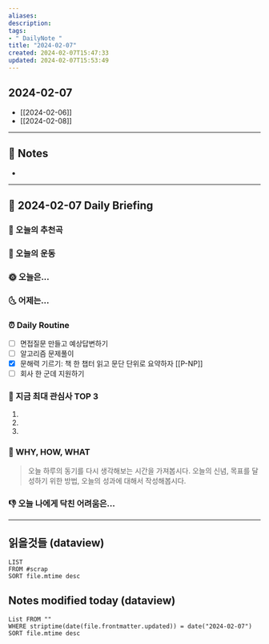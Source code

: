 ```yaml
---
aliases: 
description:
tags:
- " DailyNote "
title: "2024-02-07"
created: 2024-02-07T15:47:33
updated: 2024-02-07T15:53:49
---
```


## 2024-02-07

- [[2024-02-06]] 
- [[2024-02-08]]

---

## 📝 Notes

- 


---

## 📅 2024-02-07 Daily Briefing

### 🎵 오늘의 추천곡

### 🏃 오늘의 운동

### 🌞 오늘은...

### 🌜 어제는...

### ⏰ Daily Routine

- [ ] 면접질문 만들고 예상답변하기
- [ ] 알고리즘 문제풀이
- [x] 문해력 기르기: 책 한 챕터 읽고 문단 단위로 요약하자 [[P-NP]]
- [ ] 회사 한 군데 지원하기

### 🧠 지금 최대 관심사 TOP 3

1. 
2. 
3. 

### 🚀 WHY, HOW, WHAT

> 오늘 하루의 동기를 다시 생각해보는 시간을 가져봅시다. 오늘의 신념, 목표를 달성하기 위한 방법, 오늘의 성과에 대해서 작성해봅시다.

### 👎 오늘 나에게 닥친 어려움은...

---

## 읽을것들 (dataview)

```dataview
LIST
FROM #scrap
SORT file.mtime desc
```

## Notes modified today (dataview)

```dataview
List FROM "" 
WHERE striptime(date(file.frontmatter.updated)) = date("2024-02-07") 
SORT file.mtime desc
```
